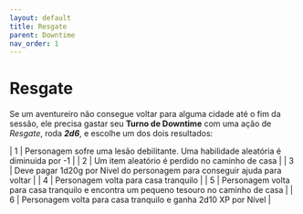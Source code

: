 ```yaml
---
layout: default
title: Resgate
parent: Downtime
nav_order: 1
---
```

# Resgate

Se um aventureiro não consegue voltar para alguma cidade até o fim da sessão, ele precisa gastar seu **Turno de Downtime** com uma ação de _Resgate_, roda ***2d6***, e escolhe um dos dois resultados:


| 1 | Personagem sofre uma lesão debilitante. Uma habilidade aleatória é diminuida por -1 |
| 2 | Um item aleatório é perdido no caminho de casa |
| 3 | Deve pagar 1d20g por Nível do personagem para conseguir ajuda para voltar |
| 4 | Personagem volta para casa tranquilo |
| 5 | Personagem volta para casa tranquilo e encontra um pequeno tesouro no caminho de casa |
| 6 | Personagem volta para casa tranquilo e ganha 2d10 XP por Nível |
